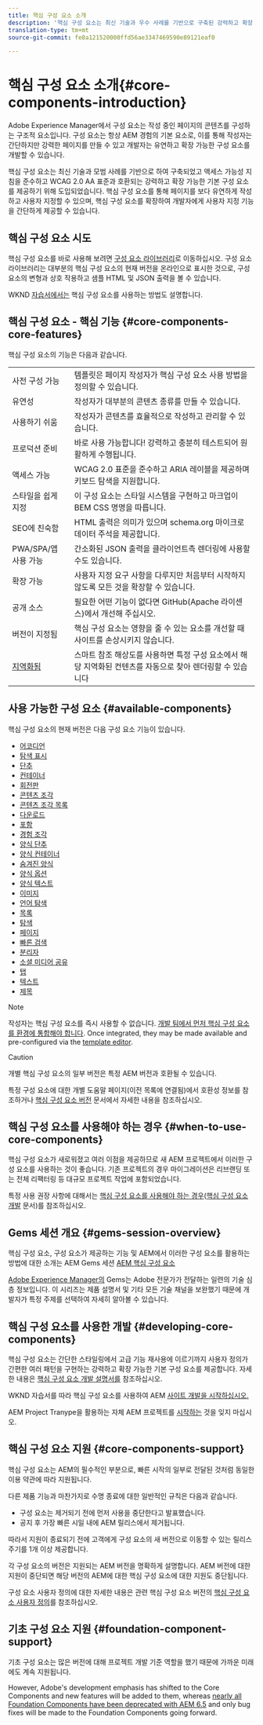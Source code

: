 ```yaml
---
title: 핵심 구성 요소 소개
description: '핵심 구성 요소는 최신 기술과 우수 사례를 기반으로 구축된 강력하고 확장 가능한 기본 구성 요소를 제공하기 위해 도입되었습니다. '
translation-type: tm+mt
source-git-commit: fe8a121520000ffd56ae3347469590e89121eaf0

---
```



# 핵심 구성 요소 소개{#core-components-introduction}

Adobe Experience Manager에서 구성 요소는 작성 중인 페이지의 콘텐츠를 구성하는 구조적 요소입니다. 구성 요소는 항상 AEM 경험의 기본 요소로, 이를 통해 작성자는 간단하지만 강력한 페이지를 만들 수 있고 개발자는 유연하고 확장 가능한 구성 요소를 개발할 수 있습니다.

핵심 구성 요소는 최신 기술과 모범 사례를 기반으로 하여 구축되었고 액세스 가능성 지침을 준수하고 WCAG 2.0 AA 표준과 호환되는 강력하고 확장 가능한 기본 구성 요소를 제공하기 위해 도입되었습니다. 핵심 구성 요소를 통해 페이지를 보다 유연하게 작성하고 사용자 지정할 수 있으며, 핵심 구성 요소를 확장하여 개발자에게 사용자 지정 기능을 간단하게 제공할 수 있습니다.

## 핵심 구성 요소 시도

핵심 구성 요소를 바로 사용해 보려면 [구성 요소 라이브러리](https://adobe.com/go/aem_cmp_library)로 이동하십시오. 구성 요소 라이브러리는 대부분의 핵심 구성 요소의 현재 버전을 온라인으로 표시한 것으로, 구성 요소의 변형과 상호 작용하고 샘플 HTML 및 JSON 출력을 볼 수 있습니다.

WKND [자습서에서는](https://docs.adobe.com/content/help/en/experience-manager-learn/getting-started-wknd-tutorial-develop/overview.html) 핵심 구성 요소를 사용하는 방법도 설명합니다.

## 핵심 구성 요소 - 핵심 기능 {#core-components-core-features}

핵심 구성 요소의 기능은 다음과 같습니다.

|  |  |
|--- |--- |
| 사전 구성 가능 | 템플릿은 페이지 작성자가 핵심 구성 요소 사용 방법을 정의할 수 있습니다. |
| 유연성 | 작성자가 대부분의 콘텐츠 종류를 만들 수 있습니다. |
| 사용하기 쉬움 | 작성자가 콘텐츠를 효율적으로 작성하고 관리할 수 있습니다. |
| 프로덕션 준비 | 바로 사용 가능합니다! 강력하고 충분히 테스트되어 원활하게 수행됩니다. |
| 액세스 가능 | WCAG 2.0 표준을 준수하고 ARIA 레이블을 제공하며 키보드 탐색을 지원합니다. |
| 스타일을 쉽게 지정 | 이 구성 요소는 스타일 시스템을 구현하고 마크업이 BEM CSS 명명을 따릅니다. |
| SEO에 친숙함 | HTML 출력은 의미가 있으며 schema.org 마이크로 데이터 주석을 제공합니다. |
| PWA/SPA/앱 사용 가능 | 간소화된 JSON 출력을 클라이언트측 렌더링에 사용할 수도 있습니다. |
| 확장 가능 | 사용자 지정 요구 사항을 다루지만 처음부터 시작하지 않도록 모든 것을 확장할 수 있습니다. |
| 공개 소스 | 필요한 어떤 기능이 없다면 GitHub(Apache 라이센스)에서 개선해 주십시오. |
| 버전이 지정됨 | 핵심 구성 요소는 영향을 줄 수 있는 요소를 개선할 때 사이트를 손상시키지 않습니다. |
| [지역화됨](get-started/localization.md) | 스마트 참조 해상도를 사용하면 특정 구성 요소에서 해당 지역화된 컨텐츠를 자동으로 찾아 렌더링할 수 있습니다 |

## 사용 가능한 구성 요소 {#available-components}

핵심 구성 요소의 현재 버전은 다음 구성 요소 기능이 있습니다.

* [어코디언](components/accordion.md)
* [탐색 표시](components/breadcrumb.md)
* [단추](components/button.md)
* [컨테이너](components/container.md)
* [회전판](components/carousel.md)
* [콘텐츠 조각](components/content-fragment-component.md)
* [콘텐츠 조각 목록](components/content-fragment-list.md)
* [다운로드](components/download.md)
* [포함](components/embed.md)
* [경험 조각](components/experience-fragment.md)
* [양식 단추](components/forms/form-button.md)
* [양식 컨테이너](components/forms/form-container.md)
* [숨겨진 양식](components/forms/form-hidden.md)
* [양식 옵션](components/forms/form-options.md)
* [양식 텍스트](components/forms/form-text.md)
* [이미지](components/image.md)
* [언어 탐색](components/language-navigation.md)
* [목록](components/list.md)
* [탐색](components/navigation.md)
* [페이지](components/page.md)
* [빠른 검색](components/quick-search.md)
* [분리자](components/separator.md)
* [소셜 미디어 공유](components/sharing.md)
* [탭](components/tabs.md)
* [텍스트](components/text.md)
* [제목](components/title.md)

>[!NOTE]
>
>작성자는 핵심 구성 요소를 즉시 사용할 수 없습니다. [개발 팀에서 먼저 핵심 구성 요소를 환경에 통합해야 합니다](get-started/using.md). Once integrated, they may be made available and pre-configured via the [template editor](https://docs.adobe.com/content/help/en/experience-manager-cloud-service/sites/authoring/features/templates.html).

>[!CAUTION]
>
>개별 핵심 구성 요소의 일부 버전은 특정 AEM 버전과 호환될 수 있습니다.
>
>특정 구성 요소에 대한 개별 도움말 페이지(이전 목록에 연결됨)에서 호환성 정보를 참조하거나 [핵심 구성 요소 버전](versions.md) 문서에서 자세한 내용을 참조하십시오.

## 핵심 구성 요소를 사용해야 하는 경우 {#when-to-use-core-components}

핵심 구성 요소가 새로워졌고 여러 이점을 제공하므로 새 AEM 프로젝트에서 이러한 구성 요소를 사용하는 것이 좋습니다. 기존 프로젝트의 경우 마이그레이션은 리브랜딩 또는 전체 리팩터링 등 대규모 프로젝트 작업에 포함되었습니다.

특정 사용 권장 사항에 대해서는 [핵심 구성 요소를 사용해야 하는 경우](developing/overview.md#when-to-use-the-core-components)([핵심 구성 요소 개발](developing/overview.md) 문서)를 참조하십시오.

## Gems 세션 개요 {#gems-session-overview}

핵심 구성 요소, 구성 요소가 제공하는 기능 및 AEM에서 이러한 구성 요소를 활용하는 방법에 대한 소개는 AEM Gems 세션 [AEM 핵심 구성 요소](https://helpx.adobe.com/experience-manager/kt/eseminars/gems/AEM-Core-Components.html)

[Adobe Experience Manager의](https://helpx.adobe.com/experience-manager/kt/eseminars/gems/aem-index.html) Gems는 Adobe 전문가가 전달하는 일련의 기술 심층 정보입니다. 이 시리즈는 제품 설명서 및 기타 모든 기술 채널을 보완했기 때문에 개발자가 특정 주제를 선택하여 자세히 알아볼 수 있습니다.

## 핵심 구성 요소를 사용한 개발 {#developing-core-components}

핵심 구성 요소는 간단한 스타일링에서 고급 기능 재사용에 이르기까지 사용자 정의가 간편한 여러 패턴을 구현하는 강력하고 확장 가능한 기본 구성 요소를 제공합니다. 자세한 내용은 [핵심 구성 요소 개발 설명서를](developing/overview.md) 참조하십시오.

WKND 자습서를 따라 핵심 구성 요소를 사용하여 AEM [사이트 개발을 시작하십시오.](https://docs.adobe.com/content/help/en/experience-manager-learn/getting-started-wknd-tutorial-develop/overview.html)

AEM Project Tranype을 활용하는 자체 AEM 프로젝트를 [시작하는](developing/archetype/overview.md) 것을 잊지 마십시오.

## 핵심 구성 요소 지원 {#core-components-support}

핵심 구성 요소는 AEM의 필수적인 부분으로, 빠른 시작의 일부로 전달된 것처럼 동일한 이용 약관에 따라 지원됩니다.

다른 제품 기능과 마찬가지로 수명 종료에 대한 일반적인 규칙은 다음과 같습니다.

* 구성 요소는 제거되기 전에 먼저 사용을 중단한다고 발표했습니다.
* 공지 후 가장 빠른 시일 내에 AEM 릴리스에서 제거됩니다.

따라서 지원이 종료되기 전에 고객에게 구성 요소의 새 버전으로 이동할 수 있는 릴리스 주기를 1개 이상 제공합니다.

각 구성 요소의 버전은 지원되는 AEM 버전을 명확하게 설명합니다. AEM 버전에 대한 지원이 중단되면 해당 버전의 AEM에 대한 핵심 구성 요소에 대한 지원도 중단됩니다.

구성 요소 사용자 정의에 대한 자세한 내용은 관련 핵심 구성 요소 버전의 [핵심 구성 요소 사용자 정의](developing/customizing.md)를 참조하십시오.

## 기초 구성 요소 지원 {#foundation-component-support}

기초 구성 요소는 많은 버전에 대해 프로젝트 개발 기준 역할을 했기 때문에 가까운 미래에도 계속 지원됩니다.

However, Adobe&#39;s development emphasis has shifted to the Core Components and new features will be added to them, whereas [nearly all Foundation Components have been deprecated with AEM 6.5](https://docs.adobe.com/content/help/en/experience-manager-65/authoring/siteandpage/default-components-foundation.html) and only bug fixes will be made to the Foundation Components going forward.
